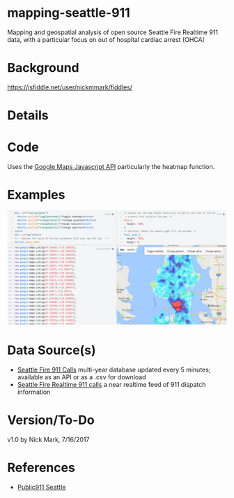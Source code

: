 # mapping-seattle-911
Mapping and geospatial analysis of open source Seattle Fire Realtime 911 data, with a particular focus on out of hospital cardiac arrest (OHCA)

# Background
https://jsfiddle.net/user/nickmmark/fiddles/
<script async src="//jsfiddle.net/nickmmark/j6k2vhg0/embed/"></script>

# Details

# Code
Uses the [Google Maps Javascript API](https://developers.google.com/maps/documentation) particularly the heatmap function.

# Examples
![example image](https://github.com/nickmmark/mapping-seattle-911/blob/master/figures/screenshot.png)


# Data Source(s)
- [Seattle Fire 911 Calls](https://data.seattle.gov/Public-Safety/Seattle-Real-Time-Fire-911-Calls/kzjm-xkqj) multi-year database updated every 5 minutes; available as an API or as a .csv for download
- [Seattle Fire Realtime 911 calls](http://www2.seattle.gov/fire/realtime911/getRecsForDatePub.asp?action=Today&incDate=&rad1=des) a near realtime feed of 911 dispatch information

# Version/To-Do
v1.0 by Nick Mark, 7/16/2017

# References
- [Public911 Seattle](http://www.public911.com/app/#/seattle)
